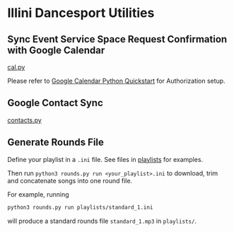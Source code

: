 # Illini Dancesport Utilities

## Sync Event Service Space Request Confirmation with Google Calendar

[cal.py](cal.py)

Please refer to [Google Calendar Python
Quickstart](https://developers.google.com/calendar/api/quickstart/python) for
Authorization setup.

## Google Contact Sync

[contacts.py](contacts.py)

## Generate Rounds File

Define your playlist in a `.ini` file. See files in [playlists](playlists) for examples.

Then run `python3 rounds.py run <your_playlist>.ini` to download, trim and concatenate songs into one round file.

For example, running

```bash
python3 rounds.py run playlists/standard_1.ini
```

will produce a standard rounds file `standard_1.mp3` in `playlists/`.
